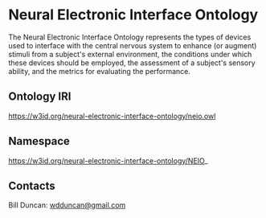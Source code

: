 # Neural Electronic Interface Ontology
The Neural Electronic Interface Ontology represents the types of devices used to interface with the central nervous system to enhance (or augment) stimuli from a subject's external environment, the conditions under which these devices should be employed, the assessment of a subject's sensory ability, and the metrics for evaluating the performance.

## Ontology IRI
https://w3id.org/neural-electronic-interface-ontology/neio.owl

## Namespace
https://w3id.org/neural-electronic-interface-ontology/NEIO_

## Contacts
Bill Duncan: wdduncan@gmail.com
